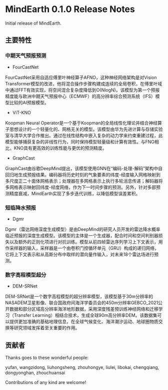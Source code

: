 # MindEarth 0.1.0 Release Notes

Initial release of MindEarth.

## 主要特性

### 中期天气预报预测

* FourCastNet

FourCastNet采用自适应傅里叶神经算子AFNO，这种神经网络架构是对Vision Transformer模型的改进，他将混合操作步骤构建成连续的全局卷积，在傅里叶域中通过FFT有效实现，将空间混合复杂度降低到O(NlogN)。该模型为第一个预报精度能与欧洲中期天气预报中心（ECMWF）的高分辨率综合预测系统（IFS）模型比较的AI预报模型。

* ViT-KNO

Koopman Neural Operator是一个基于Koopman的全局线性化理论并结合神经算子思想设计的一个轻量化的、网格无关的模型。该模型由华为先进计算与存储实验室与清华大学合作推出。通过在线性结构中嵌入复杂的动力学来约束重建过程，此模型能够捕获复杂的非线性行为，同时保持模型轻量级和计算有效性。与FNO相比，KNO具有更高效的训练性能与更优的预测精度。

* GraphCast

GraphCast由谷歌DeepMind提出，该模型使用GNN在“编码-处理-解码”架构中自回归地生成预报结果。编码器将历史时刻的气象要素的纬度-经度输入网格映射到多尺度正二十面体网格表示；处理器在多网格表示上执行多轮消息传递；解码器将多网格表示映射回纬度-经度网络，作为下一时间步骤的预测。另外，针对多部预测精度衰减，MindEarth实现了多步迭代训练，以降低模型误差累积。

### 短临降水预报

* Dgmr

Dgmr（雷达网络深度生成模型）是由DeepMind的研究人员开发的雷达降水概率临近预报的深度生成模型。该模型的主体是一个生成器，配合时间和空间判别器损失以及额外的正则化项进行对抗训练。模型从前四帧雷达序列学习上下文表示，用作采样器的输入，采样器是一个由卷积门控循环单元（GRU）构成的递归网络，它将上下文表示和从高斯分布中取样的潜向量作输入，对未来18个雷达场进行预测。

### 数字高程模型超分

* DEM-SRNet

DEM-SRNet是一个数字高程模型的超分辨率模型，该模型基于30m分辨率的NASADEM卫星影像、联合国政府间海洋学委员会的450m分辨率GEBCO_2021公开数据和部分区域高分辨率海洋地形数据，采用深度残差预训练神经网络和迁移学习（Transfer Learning）相结合技术，生成全球90m高分辨率DEM。该数据集可以提供更加准确的基础地理信息，在全球气候变化、海洋潮汐运动、地球圈物质交换等研究领域发挥着至关重要的作用。

## 贡献者

Thanks goes to these wonderful people:

yufan, wangzidong, liuhongsheng, zhouhongye, liulei, libokai, chengqiang, dongyonghan, zhouchuansai

Contributions of any kind are welcome!
